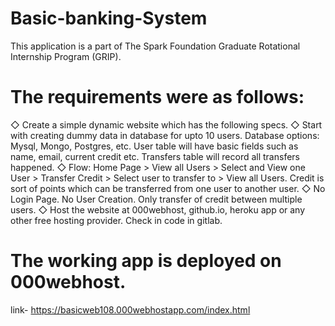 # Basic-banking-System

This application is a part of The Spark Foundation Graduate Rotational Internship Program (GRIP).

# The requirements were as follows:

◇ Create a simple dynamic website which has the following specs. ◇ Start with creating dummy data in database for upto 10 users. Database options: Mysql, Mongo, Postgres, etc. User table will have basic fields such as name, email, current credit etc. Transfers table will record all transfers happened. ◇ Flow: Home Page > View all Users > Select and View one User > Transfer Credit > Select user to transfer to > View all Users. Credit is sort of points which can be transferred from one user to another user. ◇ No Login Page. No User Creation. Only transfer of credit between multiple users. ◇ Host the website at 000webhost, github.io, heroku app or any other free hosting provider. Check in code in gitlab.

# The working app is deployed on 000webhost.

link- https://basicweb108.000webhostapp.com/index.html
